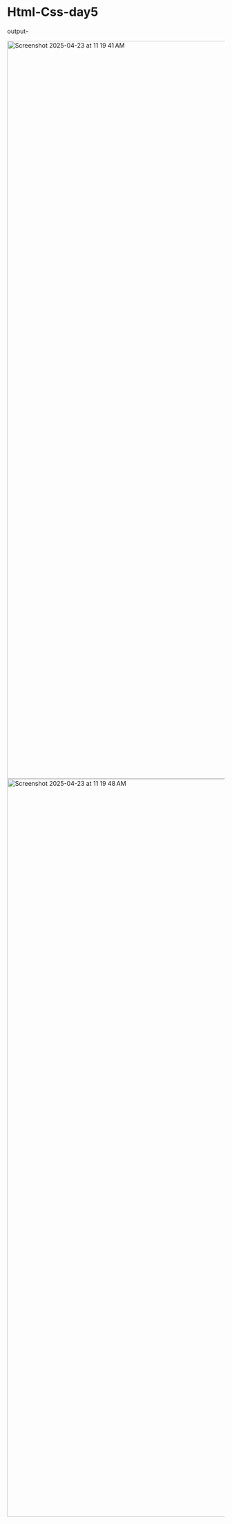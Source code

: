 # Html-Css-day5
output-

<img width="1710" alt="Screenshot 2025-04-23 at 11 19 41 AM" src="https://github.com/user-attachments/assets/f11b3549-a475-4162-a284-abc6b291a07e" />
<img width="1710" alt="Screenshot 2025-04-23 at 11 19 48 AM" src="https://github.com/user-attachments/assets/2d386a13-4ade-4ba1-95a0-fb2ba58bedf3" />
